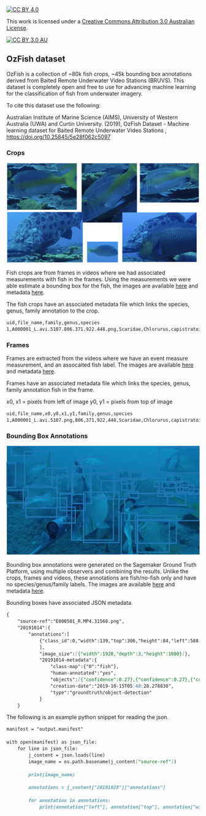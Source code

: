 [![CC BY 4.0][cc-by-shield]][cc-by]

This work is licensed under a [Creative Commons Attribution 3.0 Australian License][cc-by].

[![CC BY 3.0 AU][cc-by-image]][cc-by]

[cc-by]: http://creativecommons.org/licenses/by/3.0/
[cc-by-image]: https://i.creativecommons.org/l/by/3.0/88x31.png
[cc-by-shield]: https://img.shields.io/badge/License-CC%20BY%203.0-lightgrey.svg

## OzFish dataset

OzFish is a collection of ~80k fish crops, ~45k bounding box annotations derived from Baited Remote Underwater Video Stations (BRUVS). This dataset is completely open and free to use for advancing machine learning for the classification of fish from underwater imagery. 

To cite this dataset use the following: 

Australian Institute of Marine Science (AIMS), University of Western Australia (UWA) and Curtin University. (2019), OzFish Dataset - Machine learning dataset for Baited Remote Underwater Video Stations , https://doi.org/10.25845/5e28f062c5097

### Crops

![Fish Crops](fishcrops.png?raw=true "Fish Crops")

Fish crops are from frames in videos where we had associated measurements with fish in the frames. Using the measurements we were able estimate a bounding box for the fish, the images are available [here](https://data.pawsey.org.au/public/?path=/FDFML/crops) and metadata [here](https://data.pawsey.org.au/download/FDFML/metadata/crop_metadata.csv).

The fish crops have an associated metadata file which links the species, genus, family annotation to the crop.

```markdown
uid,file_name,family,genus,species
1,A000001_L.avi.5107.806.371.922.448.png,Scaridae,Chlorurus,capistratoides
```

### Frames

Frames are extracted from the videos where we have an event measure measurement, and an assocaited fish label. The images are available [here](https://data.pawsey.org.au/public/?path=/FDFML/frames) and metadata [here](https://data.pawsey.org.au/download/FDFML/metadata/frame_metadata.csv).

Frames have an associated metadata file which links the species, genus, family annotation fish in the frame.

x0, x1 = pixels from left of image
y0, y1 = pixels from top of image

```markdown
uid,file_name,x0,y0,x1,y1,family,genus,species
1,A000001_L.avi.5107.png,806,371,922,448,Scaridae,Chlorurus,capistratoides
```

### Bounding Box Annotations

![Bounding box annotations](/bounding-box-annotations.png?raw=true "Bounding box annotations")

Bounding box annotations were generated on the Sagemaker Ground Truth Platform, using multiple observers and combining the results. Unlike the crops, frames and videos, these annotations are fish/no-fish only and have no species/genus/family labels. The images are available [here](https://data.pawsey.org.au/public/?path=/FDFML/labelled/frames) and metadata [here](https://data.pawsey.org.au/public/?path=/FDFML/labelled/manifests).

Bounding boxes have associated JSON metadata.

```markdown
{
    "source-ref":"E000501_R.MP4.31568.png",
    "20191014":{
        "annotations":[
            {"class_id":0,"width":139,"top":306,"height":84,"left":588.5},{"class_id":0,"width":229.5,"top":357,"height":331,"left":1151},{"class_id":0,"width":198.5,"top":745.5,"height":271,"left":823},{"class_id":0,"width":159.5,"top":806,"height":148.5,"left":0},{"class_id":0,"width":1014,"top":399.5,"height":395,"left":108.5}
            ],
            "image_size":[{"width":1920,"depth":3,"height":1080}]},
            "20191014-metadata":{
                "class-map":{"0":"fish"},
                "human-annotated":"yes",
                "objects":[{"confidence":0.27},{"confidence":0.27},{"confidence":0.2},{"confidence":0.27},{"confidence":0.28}],
                "creation-date":"2019-10-15T05:40:28.278830",
                "type":"groundtruth/object-detection"
            }
    }
```

The following is an example python snippet for reading the json.

```markdown
manifest = "output.manifest"

with open(manifest) as json_file:
    for line in json_file:
        j_content = json.loads(line)
        image_name = os.path.basename(j_content["source-ref"])
        
        print(image_name)
        
        annotations = j_content["20191028"]["annotations"]

        for annotation in annotations:
            print(annotation["left"], annotation["top"], annotation["width"], annotation["height"])
```
